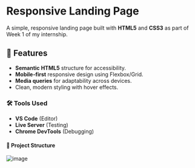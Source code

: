 # Responsive Landing Page
A simple, responsive landing page built with **HTML5** and **CSS3** as part of Week 1 of my internship. 
## 📌 Features
- **Semantic HTML5** structure for accessibility.
- **Mobile-first** responsive design using Flexbox/Grid.
- **Media queries** for adaptability across devices.
- Clean, modern styling with hover effects.
### 🛠️ Tools Used
- **VS Code** (Editor)
- **Live Server** (Testing)
- **Chrome DevTools** (Debugging)
#### 📂 Project Structure
![image](https://github.com/user-attachments/assets/3b033b92-00bb-486b-b5ef-4e64d39855c0)
